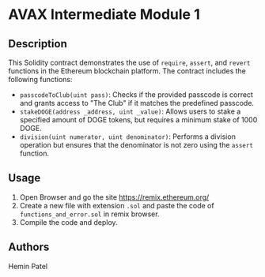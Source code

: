 # AVAX Intermediate Module 1

## Description

This Solidity contract demonstrates the use of `require`, `assert`, and `revert` functions in the Ethereum blockchain platform. The contract includes the following functions:

- `passcodeToClub(uint pass)`: Checks if the provided passcode is correct and grants access to "The Club" if it matches the predefined passcode.
- `stakeDOGE(address _address, uint _value)`: Allows users to stake a specified amount of DOGE tokens, but requires a minimum stake of 1000 DOGE.
- `division(uint numerator, uint denominator)`: Performs a division operation but ensures that the denominator is not zero using the `assert` function.

## Usage

1. Open Browser and go the site https://remix.ethereum.org/
2. Create a new file with extension `.sol` and paste the code of `functions_and_error.sol` in remix browser.
3. Compile the code and deploy.

## Authors

Hemin Patel
